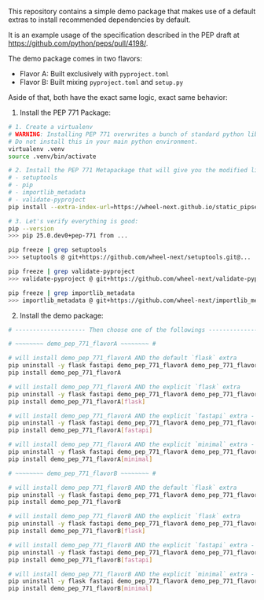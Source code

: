 This repository contains a simple demo package that makes use of a default extras to install recommended dependencies by default.

It is an example usage of the specification described in the PEP
draft at https://github.com/python/peps/pull/4198/.


The demo package comes in two flavors:
- Flavor A: Built exclusively with `pyproject.toml`
- Flavor B: Built mixing `pyproject.toml` and `setup.py`

Aside of that, both have the exact same logic, exact same behavior:

1. Install the PEP 771 Package:

```bash
# 1. Create a virtualenv 
# WARNING: Installing PEP 771 overwrites a bunch of standard python library.
# Do not install this in your main python environment.
virtualenv .venv
source .venv/bin/activate

# 2. Install the PEP 771 Metapackage that will give you the modified libraries:
# - setuptools
# - pip
# - importlib_metadata
# - validate-pyproject
pip install --extra-index-url=https://wheel-next.github.io/static_pipserver/ pep-771

# 3. Let's verify everything is good:
pip --version
>>> pip 25.0.dev0+pep-771 from ...

pip freeze | grep setuptools
>>> setuptools @ git+https://github.com/wheel-next/setuptools.git@...

pip freeze | grep validate-pyproject
>>> validate-pyproject @ git+https://github.com/wheel-next/validate-pyproject.git@...

pip freeze | grep importlib_metadata
>>> importlib_metadata @ git+https://github.com/wheel-next/importlib_metadata.git@...
```

2. Install the demo package:

 ```bash
 # -------------------- Then choose one of the followings -------------------- #

# ~~~~~~~~ demo_pep_771_flavorA ~~~~~~~~ #

# will install demo_pep_771_flavorA AND the default `flask` extra
pip uninstall -y flask fastapi demo_pep_771_flavorA demo_pep_771_flavorB
pip install demo_pep_771_flavorA

# will install demo_pep_771_flavorA AND the explicit `flask` extra
pip uninstall -y flask fastapi demo_pep_771_flavorA demo_pep_771_flavorB
pip install demo_pep_771_flavorA[flask]

# will install demo_pep_771_flavorA AND the explicit `fastapi` extra - no default "flask"
pip uninstall -y flask fastapi demo_pep_771_flavorA demo_pep_771_flavorB
pip install demo_pep_771_flavorA[fastapi]

# will install demo_pep_771_flavorA AND the explicit `minimal` extra - no default "flask"
pip uninstall -y flask fastapi demo_pep_771_flavorA demo_pep_771_flavorB
pip install demo_pep_771_flavorA[minimal]

# ~~~~~~~~ demo_pep_771_flavorB ~~~~~~~~ #

# will install demo_pep_771_flavorB AND the default `flask` extra
pip uninstall -y flask fastapi demo_pep_771_flavorA demo_pep_771_flavorB
pip install demo_pep_771_flavorB

# will install demo_pep_771_flavorB AND the explicit `flask` extra
pip uninstall -y flask fastapi demo_pep_771_flavorA demo_pep_771_flavorB
pip install demo_pep_771_flavorB[flask]

# will install demo_pep_771_flavorB AND the explicit `fastapi` extra - no default "flask"
pip uninstall -y flask fastapi demo_pep_771_flavorA demo_pep_771_flavorB
pip install demo_pep_771_flavorB[fastapi]

# will install demo_pep_771_flavorB AND the explicit `minimal` extra - no default "flask"
pip uninstall -y flask fastapi demo_pep_771_flavorA demo_pep_771_flavorB
pip install demo_pep_771_flavorB[minimal]
```